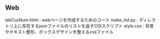 ## Web
labCusNum.html : webページを作成するためのコード
make_list.py : ディレクトリ上に存在するjsonファイルのリストを返すCGIスクリプト
style.css : 背景やテキスト整形、ボックスデザインを整えるcssファイル